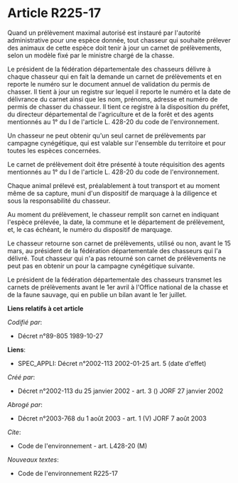 # Article R225-17

Quand un prélèvement maximal autorisé est instauré par l'autorité administrative pour une espèce donnée, tout chasseur qui
souhaite prélever des animaux de cette espèce doit tenir à jour un carnet de prélèvements, selon un modèle fixé par le
ministre chargé de la chasse.

Le président de la fédération départementale des chasseurs délivre à chaque chasseur qui en fait la demande un carnet de
prélèvements et en reporte le numéro sur le document annuel de validation du permis de chasser. Il tient à jour un registre
sur lequel il reporte le numéro et la date de délivrance du carnet ainsi que les nom, prénoms, adresse et numéro de permis de
chasser du chasseur. Il tient ce registre à la disposition du préfet, du directeur départemental de l'agriculture et de la
forêt et des agents mentionnés au 1° du I de l'article L. 428-20 du code de l'environnement.

Un chasseur ne peut obtenir qu'un seul carnet de prélèvements par campagne cynégétique, qui est valable sur l'ensemble du
territoire et pour toutes les espèces concernées.

Le carnet de prélèvement doit être présenté à toute réquisition des agents mentionnés au 1° du I de l'article L. 428-20 du
code de l'environnement.

Chaque animal prélevé est, préalablement à tout transport et au moment même de sa capture, muni d'un dispositif de marquage à
la diligence et sous la responsabilité du chasseur.

Au moment du prélèvement, le chasseur remplit son carnet en indiquant l'espèce prélevée, la date, la commune et le
département de prélèvement, et, le cas échéant, le numéro du dispositif de marquage.

Le chasseur retourne son carnet de prélèvements, utilisé ou non, avant le 15 mars, au président de la fédération
départementale des chasseurs qui l'a délivré. Tout chasseur qui n'a pas retourné son carnet de prélèvements ne peut pas en
obtenir un pour la campagne cynégétique suivante.

Le président de la fédération départementale des chasseurs transmet les carnets de prélèvements avant le 1er avril à l'Office
national de la chasse et de la faune sauvage, qui en publie un bilan avant le 1er juillet.

**Liens relatifs à cet article**

_Codifié par_:

  - Décret n°89-805 1989-10-27

**Liens**:

  - SPEC_APPLI: Décret n°2002-113 2002-01-25 art. 5 (date d'effet)

_Créé par_:

  - Décret n°2002-113 du 25 janvier 2002 - art. 3 () JORF 27 janvier 2002

_Abrogé par_:

  - Décret n°2003-768 du 1 août 2003 - art. 1 (V) JORF 7 août 2003

_Cite_:

  - Code de l'environnement - art. L428-20 (M)

_Nouveaux textes_:

  - Code de l'environnement R225-17
